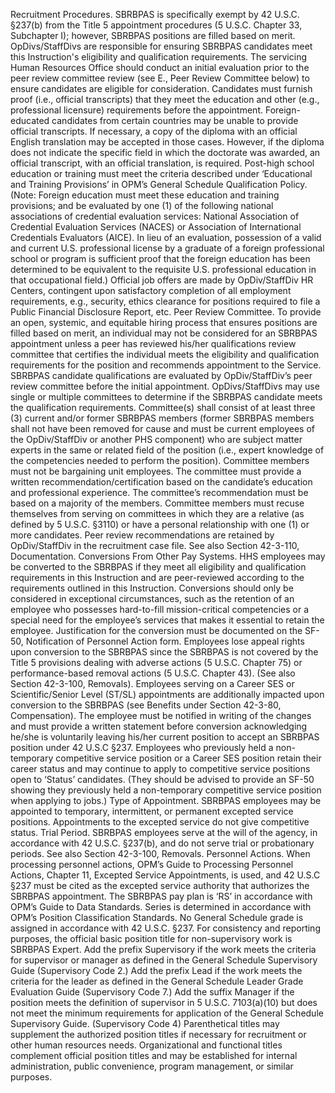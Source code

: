 Recruitment Procedures.
SBRBPAS is specifically exempt by 42 U.S.C. §237(b) from the Title 5 appointment procedures (5 U.S.C. Chapter 33, Subchapter I); however, SBRBPAS positions are filled based on merit.
OpDivs/StaffDivs are responsible for ensuring SBRBPAS candidates meet this Instruction's eligibility and qualification requirements. The servicing Human Resources Office should conduct an initial evaluation prior to the peer review committee review (see E., Peer Review Committee below) to ensure candidates are eligible for consideration.
Candidates must furnish proof (i.e., official transcripts) that they meet the education and other (e.g., professional licensure) requirements before the appointment. Foreign-educated candidates from certain countries may be unable to provide official transcripts. If necessary, a copy of the diploma with an official English translation may be accepted in those cases. However, if the diploma does not indicate the specific field in which the doctorate was awarded, an official transcript, with an official translation, is required.
Post-high school education or training must meet the criteria described under ‘Educational and Training Provisions’ in OPM’s General Schedule Qualification Policy. (Note: Foreign education must meet these education and training provisions; and be evaluated by one (1) of the following national associations of credential evaluation services: National Association of Credential Evaluation Services (NACES) or Association of International Credentials Evaluators (AICE). In lieu of an evaluation, possession of a valid and current U.S. professional license by a graduate of a foreign professional school or program is sufficient proof that the foreign education has been determined to be equivalent to the requisite U.S. professional education in that occupational field.)
Official job offers are made by OpDiv/StaffDiv HR Centers, contingent upon satisfactory completion of all employment requirements, e.g., security, ethics clearance for positions required to file a Public Financial Disclosure Report, etc.
Peer Review Committee. To provide an open, systemic, and equitable hiring process that ensures positions are filled based on merit, an individual may not be considered for an SBRBPAS appointment unless a peer has reviewed his/her qualifications review committee that certifies the individual meets the eligibility and qualification requirements for the position and recommends appointment to the Service.
SBRBPAS candidate qualifications are evaluated by OpDiv/StaffDiv’s peer review committee before the initial appointment. OpDivs/StaffDivs may use single or multiple committees to determine if the SBRBPAS candidate meets the qualification requirements.
Committee(s) shall consist of at least three (3) current and/or former SBRBPAS members (former SBRBPAS members shall not have been removed for cause and must be current employees of the OpDiv/StaffDiv or another PHS component) who are subject matter experts in the same or related field of the position (i.e., expert knowledge of the competencies needed to perform the position).
Committee members must not be bargaining unit employees.
The committee must provide a written recommendation/certification based on the candidate’s education and professional experience.
The committee’s recommendation must be based on a majority of the members.
Committee members must recuse themselves from serving on committees in which they are a relative (as defined by 5 U.S.C. §3110) or have a personal relationship with one (1) or more candidates.
Peer review recommendations are retained by OpDiv/StaffDiv in the recruitment case file. See also Section 42-3-110, Documentation.
Conversions From Other Pay Systems.
HHS employees may be converted to the SBRBPAS if they meet all eligibility and qualification requirements in this Instruction and are peer-reviewed according to the requirements outlined in this Instruction. Conversions should only be considered in exceptional circumstances, such as the retention of an employee who possesses hard-to-fill mission-critical competencies or a special need for the employee’s services that makes it essential to retain the employee. Justification for the conversion must be documented on the SF-50, Notification of Personnel Action form.
Employees lose appeal rights upon conversion to the SBRBPAS since the SBRBPAS is not covered by the Title 5 provisions dealing with adverse actions (5 U.S.C. Chapter 75) or performance-based removal actions (5 U.S.C. Chapter 43). (See also Section 42-3-100, Removals). Employees serving on a Career SES or Scientific/Senior Level (ST/SL) appointments are additionally impacted upon conversion to the SBRBPAS (see Benefits under Section 42-3-80, Compensation). The employee must be notified in writing of the changes and must provide a written statement before conversion acknowledging he/she is voluntarily leaving his/her current position to accept an SBRBPAS position under 42 U.S.C §237.
Employees who previously held a non-temporary competitive service position or a Career SES position retain their career status and may continue to apply to competitive service positions open to ‘Status’ candidates. (They should be advised to provide an SF-50 showing they previously held a non-temporary competitive service position when applying to jobs.)
Type of Appointment. SBRBPAS employees may be appointed to temporary, intermittent, or permanent excepted service positions. Appointments to the excepted service do not give competitive status.
Trial Period. SBRBPAS employees serve at the will of the agency, in accordance with 42 U.S.C. §237(b), and do not serve trial or probationary periods. See also Section 42-3-100, Removals.
Personnel Actions.
When processing personnel actions, OPM’s Guide to Processing Personnel Actions, Chapter 11, Excepted Service Appointments, is used, and 42 U.S.C §237 must be cited as the excepted service authority that authorizes the SBRBPAS appointment.
The SBRBPAS pay plan is ‘RS’ in accordance with OPM’s Guide to Data Standards. Series is determined in accordance with OPM’s Position Classification Standards. No General Schedule grade is assigned in accordance with 42 U.S.C. §237. 
For consistency and reporting purposes, the official basic position title for non-supervisory work is SBRBPAS Expert.
Add the prefix Supervisory if the work meets the criteria for supervisor or manager as defined in the General Schedule Supervisory Guide (Supervisory Code 2.)
Add the prefix Lead if the work meets the criteria for the leader as defined in the General Schedule Leader Grade Evaluation Guide (Supervisory Code 7.)
Add the suffix Manager if the position meets the definition of supervisor in 5 U.S.C. 7103(a)(10) but does not meet the minimum requirements for application of the General Schedule Supervisory Guide.  (Supervisory Code 4)
Parenthetical titles may supplement the authorized position titles if necessary for recruitment or other human resources needs.
Organizational and functional titles complement official position titles and may be established for internal administration, public convenience, program management, or similar purposes.
